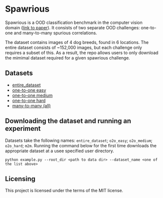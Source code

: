 # Spawrious

Spawrious is a OOD classification benchmark in the computer vision domain ([link to paper](https://arxiv.org/abs/2303.05470)). It consists of two separate OOD challenges: one-to-one and many-to-many spurious correlations. 

The dataset contains images of 4 dog breeds, found in 6 locations. The entire dataset consists of ~152,000 images, but each challenge only requires a subset of this. As a result, the repo allows users to only download the mimimal dataset required for a given spawrious challenge. 

## Datasets
- [entire_dataset](https://www.dropbox.com/s/e40j553480h3f3s/spawrious224.tar.gz?dl=1)
- [one-to-one easy](https://www.dropbox.com/s/kwhiv60ihxe3owy/spawrious__o2o_easy.tar.gz?dl=1)
- [one-to-one medium](https://www.dropbox.com/s/x03gkhdwar5kht4/spawrious224__o2o_medium.tar.gz?dl=1)
- [one-to-one hard](https://www.dropbox.com/s/p1ry121m2gjj158/spawrious__o2o_hard.tar.gz?dl=1)
- [many-to-many (all)](https://www.dropbox.com/s/5usem63nfub266y/spawrious__m2m.tar.gz?dl=1)

## Downloading the dataset and running an experiment

Datasets take the following names: `entire_dataset`; `o2o_easy`; `o2o_medium`; `o2o_hard`; `m2m`. Running the command below for the first time downloads the appropriate dataset at a usee specified user directory. 

```
python example.py --root_dir <path to data dir> --dataset_name <one of the list above>
```


## Licensing

This project is licensed under the terms of the MIT license.

